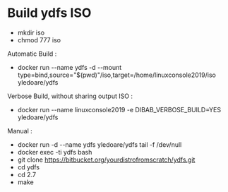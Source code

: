 # Build ydfs ISO

* mkdir iso
* chmod 777 iso

Automatic Build :

* docker run --name ydfs -d --mount type=bind,source="$(pwd)"/iso,target=/home/linuxconsole2019/iso  yledoare/ydfs 

Verbose Build, without sharing output ISO :

* docker run --name linuxconsole2019 -e DIBAB_VERBOSE_BUILD=YES yledoare/ydfs

Manual :

* docker run -d --name ydfs yledoare/ydfs tail -f /dev/null
* docker exec -ti ydfs bash
* git clone https://bitbucket.org/yourdistrofromscratch/ydfs.git
* cd ydfs
* cd 2.7
* make 
